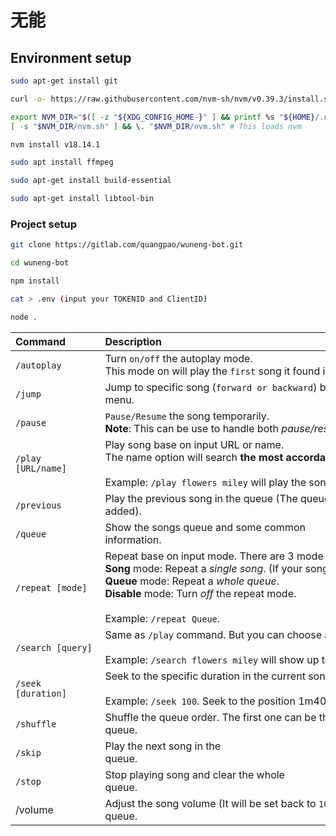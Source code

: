 # 无能

## Environment setup

```bash
sudo apt-get install git

curl -o- https://raw.githubusercontent.com/nvm-sh/nvm/v0.39.3/install.sh | bash

export NVM_DIR="$([ -z "${XDG_CONFIG_HOME-}" ] && printf %s "${HOME}/.nvm" || printf %s "${XDG_CONFIG_HOME}/nvm")"
[ -s "$NVM_DIR/nvm.sh" ] && \. "$NVM_DIR/nvm.sh" # This loads nvm

nvm install v18.14.1

sudo apt install ffmpeg

sudo apt-get install build-essential

sudo apt-get install libtool-bin

```

### Project setup

```bash
git clone https://gitlab.com/quangpao/wuneng-bot.git

cd wuneng-bot

npm install

cat > .env (input your TOKENID and ClientID)

node .
```

| Command            | Description                                                                                                                                                                                                                                                                                                                 |
|--------------------|-----------------------------------------------------------------------------------------------------------------------------------------------------------------------------------------------------------------------------------------------------------------------------------------------------------------------------|
| `/autoplay`        | Turn `on/off` the autoplay mode.<br>This mode on will play the `first` song it found in the related list.                                                                                                                                                                                                                   |
| `/jump`            | Jump to specific song (`forward or backward`) by choosing it in the dropdown menu.                                                                                                                                                                                                                                          |
| `/pause`           | `Pause/Resume` the song temporarily.<br>**Note**: This can be use to handle both _pause/resume_ option.                                                                                                                                                                                                                     |
| `/play [URL/name]` | Play song base on input URL or name.<br>The name option will search **the most accordant song** and **add it to the queue**.<br><br>Example: `/play flowers miley` will play the song [Miley Cyrus - Flowers (Lyrics)](https://www.youtube.com/watch?v=xleJPaDWpwc) or the remains.                                         |
| `/previous`        | Play the previous song in the queue (The queue won't show those songs up due to the command `/jump` added).                                                                                                                                                                                                                 |
| `/queue`           | Show the songs queue and some common information.                                                                                                                                                                                                                                                                           |
| `/repeat [mode]`   | Repeat base on input mode. There are 3 mode now: **Song**, **Queue**, **Disable**. <br>**Song** mode: Repeat a _single song_. (If your song get stuck, try to disable the repeat mode first).<br>**Queue** mode: Repeat a _whole queue_.<br>**Disable** mode: Turn _off_ the repeat mode.<br><br>Example: `/repeat Queue`.  |
| `/search [query]`  | Same as `/play` command. But you can choose a song to `play/add to queue` in the list including 5 most related song.<br><br>Example: `/search flowers miley` will show up to 5 video for you to choose.                                                                                                                     |
| `/seek [duration]` | Seek to the specific duration in the current song.<br><br>Example: `/seek 100`. Seek to the position 1m40s (1 minute 40 seconds)                                                                                                                                                                                            |
| `/shuffle`         | Shuffle the queue order. The first one can be the last one or somewhere else in the queue.                                                                                                                                                                                                                                  |
| `/skip`            | Play the next song in the queue.                                                                                                                                                                                                                                                                                            |
| `/stop`            | Stop playing song and clear the whole queue.                                                                                                                                                                                                                                                                                |
| /volume            | Adjust the song volume (It will be set back to `100` after having a new queue.                                                                                                                                                                                                                                              |